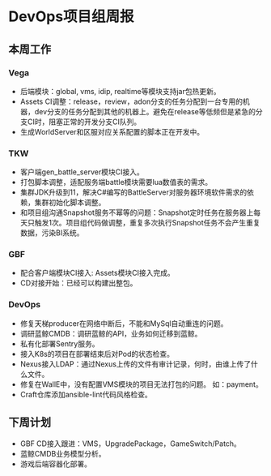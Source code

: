 # DevOps项目组周报

## 本周工作

### Vega

* 后端模块：global, vms, idip, realtime等模块支持jar包热更新。
* Assets CI调整：release，review，adon分支的任务分配到一台专用的机器，dev分支的任务分配到其他的机器上。避免在release等低频但是紧急的分支CI时，阻塞正常的开发分支CI队列。
* 生成WorldServer和区服对应关系配置的脚本正在开发中。 

### TKW

* 客户端gen_battle_server模块CI接入。
* 打包脚本调整，适配服务端battle模块需要lua数值表的需求。
* 集群JDK升级到11，解决C#编写的BattleServer对服务器环境软件需求的依赖，集群初始化脚本调整。
* 和项目组沟通Snapshot服务不幂等的问题：Snapshot定时任务在服务器上每天只触发1次。项目组代码做调整，重复多次执行Snapshot任务不会产生重复数据，污染BI系统。

### GBF

* 配合客户端模块CI接入: Assets模块CI接入完成。
* CD对接开始：已经可以构建出整包。

### DevOps

* 修复天梯producer在网络中断后，不能和MySql自动重连的问题。
* 调研蓝鲸CMDB：调研蓝鲸的API，业务如何迁移到蓝鲸。
* 私有化部署Sentry服务。
* 接入K8s的项目在部署结束后对Pod的状态检查。
* Nexus接入LDAP：通过Nexus上传的文件有审计记录，何时，由谁上传了什么文件。
* 修复在WallE中，没有配置VMS模块的项目无法打包的问题。 如：payment。
* Craft仓库添加ansible-lint代码风格检查。

## 下周计划

* GBF CD接入跟进：VMS，UpgradePackage，GameSwitch/Patch。
* 蓝鲸CMDB业务模型分析。
* 游戏后端容器化部署。
